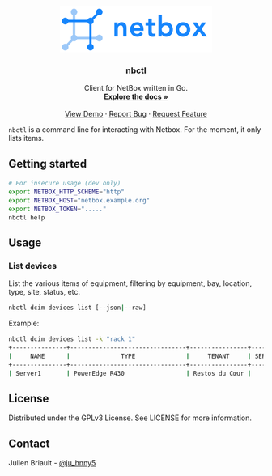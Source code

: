 <div align="center">
  <a href="https://github.com/infra-rdc/nbctl">
    <img src="img/netbox-logo.png" alt="Logo" width="300" height="90">
  </a>

  <h3 align="center">nbctl</h3>

  <p align="center">
    Client for NetBox written in Go.
    <br />
    <a href="https://github.com/infra-rdc/nbctl"><strong>Explore the docs »</strong></a>
    <br />
    <br />
    <a href="https://github.com/infra-rdc/nbctl">View Demo</a>
    ·
    <a href="https://github.com/infra-rdc/nbctl">Report Bug</a>
    ·
    <a href="https://github.com/infra-rdc/nbctl">Request Feature</a>
  </p>
</div>

`nbctl` is a command line for interacting with Netbox. For the moment, it only lists items.

## Getting started

```bash
# For insecure usage (dev only)
export NETBOX_HTTP_SCHEME="http"
export NETBOX_HOST="netbox.example.org"
export NETBOX_TOKEN="....."
nbctl help
```

## Usage

### List devices

List the various items of equipment, filtering by equipment, bay, location, type, site, status, etc.

```bash
nbctl dcim devices list [--json|--raw]
```

Example:

```bash
nbctl dcim devices list -k "rack 1"
+---------------+--------------------------------+----------------+--------+----------------+--------------------+----------------+---------+
|     NAME      |              TYPE              |     TENANT     | SERIAL |    LOCATION    |        SITE        |      RACK      | STATUS  |
+---------------+--------------------------------+----------------+--------+----------------+--------------------+----------------+---------+
| Server1       | PowerEdge R430                 | Restos du Cœur |        | Salle serveurs | Data Center        | rack 1         | active  |
```

## License

Distributed under the GPLv3 License. See LICENSE for more information.

## Contact

Julien Briault - [@ju_hnny5](https://twitter.com/ju_hnny5)
